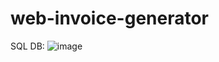 # web-invoice-generator

SQL DB:
![image](https://user-images.githubusercontent.com/106965568/212469763-550ec1c2-90d9-4597-a636-4a0430990cb4.png)

